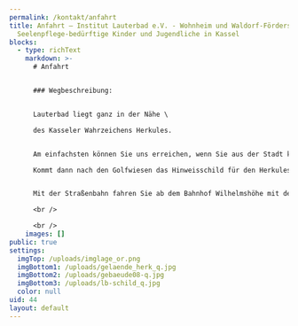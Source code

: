 ```yaml
---
permalink: /kontakt/anfahrt
title: Anfahrt – Institut Lauterbad e.V. - Wohnheim und Waldorf-Förderschule für
  Seelenpflege-bedürftige Kinder und Jugendliche in Kassel
blocks:
  - type: richText
    markdown: >-
      # Anfahrt


      ### Wegbeschreibung:


      Lauterbad liegt ganz in der Nähe \

      des Kasseler Wahrzeichens Herkules. 


      Am einfachsten können Sie uns erreichen, wenn Sie aus der Stadt kommend mit dem Auto immer den Schildern bzw. dem sichtbaren Herkules folgen. \

      Kommt dann nach den Golfwiesen das Hinweisschild für den Herkules nach rechts, biegen Sie nach links ab. Nach dem Forsthaus und dem Golfclubhaus sehen Sie bereits das Schulhaus des Kinderheimes und fahren rechts auf den Hof. Im linken Gebäude befindet sich u.a. die Verwaltung, hier können Sie sich melden.


      Mit der Straßenbahn fahren Sie ab dem Bahnhof Wilhelmshöhe mit der Linie 4 in Richtung Druseltal bis zur Endstation, wo Sie dann mit dem Bus 22 weiter den Berg hinauf Richtung Herkules-Dörnberg-Habichtswald fahren. An der Haltestelle Ehlener Kreuz steigen Sie aus, überqueren die Hauptstraße und gelangen nach ca. 300 m zum Institut.

      <br />

      <br />
    images: []
public: true
settings:
  imgTop: /uploads/imglage_or.png
  imgBottom1: /uploads/gelaende_herk_q.jpg
  imgBottom2: /uploads/gebaeude08-q.jpg
  imgBottom3: /uploads/lb-schild_q.jpg
  color: null
uid: 44
layout: default
---
```

